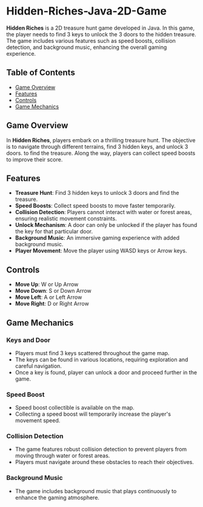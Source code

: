 # Hidden-Riches-Java-2D-Game

**Hidden Riches** is a 2D treasure hunt game developed in Java. In this game, the player needs to find 3 keys to unlock the 3 doors to the hidden treasure. The game includes various features such as speed boosts, collision detection, and background music, enhancing the overall gaming experience.

## Table of Contents

- [Game Overview](#game-overview)
- [Features](#features)
- [Controls](#controls)
- [Game Mechanics](#game-mechanics)

## Game Overview

In **Hidden Riches**, players embark on a thrilling treasure hunt. The objective is to navigate through different terrains, find 3 hidden keys, and unlock 3 doors. to find the treasure. Along the way, players can collect speed boosts to improve their score.
## Features

- **Treasure Hunt**: Find 3 hidden keys to unlock 3 doors and find the treasure.
- **Speed Boosts**: Collect speed boosts to move faster temporarily.
- **Collision Detection**: Players cannot interact with water or forest areas, ensuring realistic movement constraints.
- **Unlock Mechanism**: A door can only be unlocked if the player has found the key for that particular door.
- **Background Music**: An immersive gaming experience with added background music.
- **Player Movement**: Move the player using WASD keys or Arrow keys.

## Controls

- **Move Up**: W or Up Arrow
- **Move Down**: S or Down Arrow
- **Move Left**: A or Left Arrow
- **Move Right**: D or Right Arrow

## Game Mechanics

### Keys and Door
- Players must find 3 keys scattered throughout the game map.
- The keys can be found in various locations, requiring exploration and careful navigation.
- Once a key is found, player can unlock a door and proceed further in the game.

### Speed Boost
- Speed boost collectible is available on the map.
- Collecting a speed boost will temporarily increase the player's movement speed.

### Collision Detection
- The game features robust collision detection to prevent players from moving through water or forest areas.
- Players must navigate around these obstacles to reach their objectives.

### Background Music
- The game includes background music that plays continuously to enhance the gaming atmosphere.


